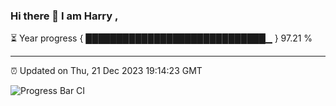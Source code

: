 ### Hi there 👋 I am Harry , 

⏳ Year progress { █████████████████████████████▁ } 97.21 %

---

⏰ Updated on Thu, 21 Dec 2023 19:14:23 GMT

![Progress Bar CI](https://github.com/duykhang68/duykhang68/workflows/Progress%20Bar%20CI/badge.svg)
